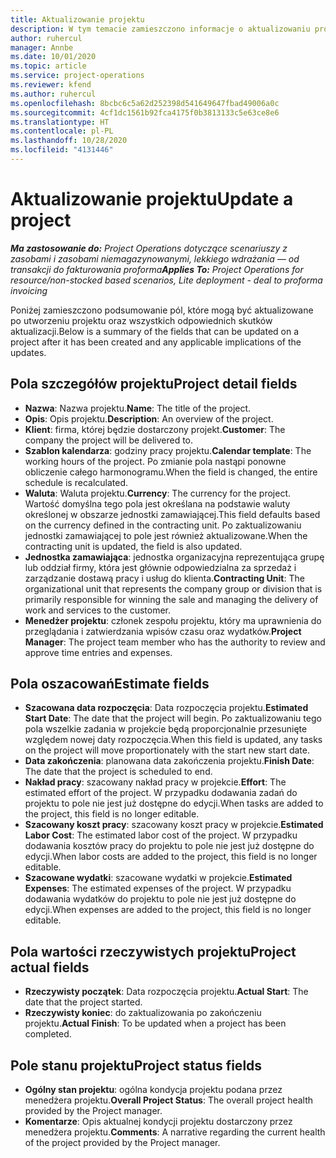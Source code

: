 ```yaml
---
title: Aktualizowanie projektu
description: W tym temacie zamieszczono informacje o aktualizowaniu projektu w Project Operations.
author: ruhercul
manager: Annbe
ms.date: 10/01/2020
ms.topic: article
ms.service: project-operations
ms.reviewer: kfend
ms.author: ruhercul
ms.openlocfilehash: 8bcbc6c5a62d252398d541649647fbad49006a0c
ms.sourcegitcommit: 4cf1dc1561b92fca4175f0b3813133c5e63ce8e6
ms.translationtype: HT
ms.contentlocale: pl-PL
ms.lasthandoff: 10/28/2020
ms.locfileid: "4131446"
---
```

# <a name="update-a-project"></a><span data-ttu-id="b7be1-103">Aktualizowanie projektu</span><span class="sxs-lookup"><span data-stu-id="b7be1-103">Update a project</span></span>

<span data-ttu-id="b7be1-104">_**Ma zastosowanie do:** Project Operations dotyczące scenariuszy z zasobami i zasobami niemagazynowanymi, lekkiego wdrażania — od transakcji do fakturowania proforma_</span><span class="sxs-lookup"><span data-stu-id="b7be1-104">_**Applies To:** Project Operations for resource/non-stocked based scenarios, Lite deployment - deal to proforma invoicing_</span></span>

<span data-ttu-id="b7be1-105">Poniżej zamieszczono podsumowanie pól, które mogą być aktualizowane po utworzeniu projektu oraz wszystkich odpowiednich skutków aktualizacji.</span><span class="sxs-lookup"><span data-stu-id="b7be1-105">Below is a summary of the fields that can be updated on a project after it has been created and any applicable implications of the updates.</span></span>

## <a name="project-detail-fields"></a><span data-ttu-id="b7be1-106">Pola szczegółów projektu</span><span class="sxs-lookup"><span data-stu-id="b7be1-106">Project detail fields</span></span>

- <span data-ttu-id="b7be1-107">**Nazwa**: Nazwa projektu.</span><span class="sxs-lookup"><span data-stu-id="b7be1-107">**Name**: The title of the project.</span></span>
- <span data-ttu-id="b7be1-108">**Opis**: Opis projektu.</span><span class="sxs-lookup"><span data-stu-id="b7be1-108">**Description**: An overview of the project.</span></span>
- <span data-ttu-id="b7be1-109">**Klient**: firma, której będzie dostarczony projekt.</span><span class="sxs-lookup"><span data-stu-id="b7be1-109">**Customer**: The company the project will be delivered to.</span></span>
- <span data-ttu-id="b7be1-110">**Szablon kalendarza**: godziny pracy projektu.</span><span class="sxs-lookup"><span data-stu-id="b7be1-110">**Calendar template**: The working hours of the project.</span></span> <span data-ttu-id="b7be1-111">Po zmianie pola nastąpi ponowne obliczenie całego harmonogramu.</span><span class="sxs-lookup"><span data-stu-id="b7be1-111">When the field is changed, the entire schedule is recalculated.</span></span>
- <span data-ttu-id="b7be1-112">**Waluta**: Waluta projektu.</span><span class="sxs-lookup"><span data-stu-id="b7be1-112">**Currency**: The currency for the project.</span></span> <span data-ttu-id="b7be1-113">Wartość domyślna tego pola jest określana na podstawie waluty określonej w obszarze jednostki zamawiającej.</span><span class="sxs-lookup"><span data-stu-id="b7be1-113">This field defaults based on the currency defined in the contracting unit.</span></span> <span data-ttu-id="b7be1-114">Po zaktualizowaniu jednostki zamawiającej to pole jest również aktualizowane.</span><span class="sxs-lookup"><span data-stu-id="b7be1-114">When the contracting unit is updated, the field is also updated.</span></span>
- <span data-ttu-id="b7be1-115">**Jednostka zamawiająca**: jednostka organizacyjna reprezentująca grupę lub oddział firmy, która jest głównie odpowiedzialna za sprzedaż i zarządzanie dostawą pracy i usług do klienta.</span><span class="sxs-lookup"><span data-stu-id="b7be1-115">**Contracting Unit**: The organizational unit that represents the company group or division that is primarily responsible for winning the sale and managing the delivery of work and services to the customer.</span></span> 
- <span data-ttu-id="b7be1-116">**Menedżer projektu**: członek zespołu projektu, który ma uprawnienia do przeglądania i zatwierdzania wpisów czasu oraz wydatków.</span><span class="sxs-lookup"><span data-stu-id="b7be1-116">**Project Manager**: The project team member who has the authority to review and approve time entries and expenses.</span></span>

## <a name="estimate-fields"></a><span data-ttu-id="b7be1-117">Pola oszacowań</span><span class="sxs-lookup"><span data-stu-id="b7be1-117">Estimate fields</span></span>

- <span data-ttu-id="b7be1-118">**Szacowana data rozpoczęcia**: Data rozpoczęcia projektu.</span><span class="sxs-lookup"><span data-stu-id="b7be1-118">**Estimated Start Date**: The date that the project will begin.</span></span> <span data-ttu-id="b7be1-119">Po zaktualizowaniu tego pola wszelkie zadania w projekcie będą proporcjonalnie przesunięte względem nowej daty rozpoczęcia.</span><span class="sxs-lookup"><span data-stu-id="b7be1-119">When this field is updated, any tasks on the project will move proportionately with the start new start date.</span></span>
- <span data-ttu-id="b7be1-120">**Data zakończenia**: planowana data zakończenia projektu.</span><span class="sxs-lookup"><span data-stu-id="b7be1-120">**Finish Date**: The date that the project is scheduled to end.</span></span>
- <span data-ttu-id="b7be1-121">**Nakład pracy**: szacowany nakład pracy w projekcie.</span><span class="sxs-lookup"><span data-stu-id="b7be1-121">**Effort**: The estimated effort of the project.</span></span> <span data-ttu-id="b7be1-122">W przypadku dodawania zadań do projektu to pole nie jest już dostępne do edycji.</span><span class="sxs-lookup"><span data-stu-id="b7be1-122">When tasks are added to the project, this field is no longer editable.</span></span>
- <span data-ttu-id="b7be1-123">**Szacowany koszt pracy**: szacowany koszt pracy w projekcie.</span><span class="sxs-lookup"><span data-stu-id="b7be1-123">**Estimated Labor Cost**: The estimated labor cost of the project.</span></span> <span data-ttu-id="b7be1-124">W przypadku dodawania kosztów pracy do projektu to pole nie jest już dostępne do edycji.</span><span class="sxs-lookup"><span data-stu-id="b7be1-124">When labor costs are added to the project, this field is no longer editable.</span></span>
- <span data-ttu-id="b7be1-125">**Szacowane wydatki**: szacowane wydatki w projekcie.</span><span class="sxs-lookup"><span data-stu-id="b7be1-125">**Estimated Expenses**: The estimated expenses of the project.</span></span> <span data-ttu-id="b7be1-126">W przypadku dodawania wydatków do projektu to pole nie jest już dostępne do edycji.</span><span class="sxs-lookup"><span data-stu-id="b7be1-126">When expenses are added to the project, this field is no longer editable.</span></span>

## <a name="project-actual-fields"></a><span data-ttu-id="b7be1-127">Pola wartości rzeczywistych projektu</span><span class="sxs-lookup"><span data-stu-id="b7be1-127">Project actual fields</span></span>
- <span data-ttu-id="b7be1-128">**Rzeczywisty początek**: Data rozpoczęcia projektu.</span><span class="sxs-lookup"><span data-stu-id="b7be1-128">**Actual Start**: The date that the project started.</span></span>
- <span data-ttu-id="b7be1-129">**Rzeczywisty koniec**: do zaktualizowania po zakończeniu projektu.</span><span class="sxs-lookup"><span data-stu-id="b7be1-129">**Actual Finish**: To be updated when a project has been completed.</span></span>

## <a name="project-status-fields"></a><span data-ttu-id="b7be1-130">Pole stanu projektu</span><span class="sxs-lookup"><span data-stu-id="b7be1-130">Project status fields</span></span>

- <span data-ttu-id="b7be1-131">**Ogólny stan projektu**: ogólna kondycja projektu podana przez menedżera projektu.</span><span class="sxs-lookup"><span data-stu-id="b7be1-131">**Overall Project Status**: The overall project health provided by the Project manager.</span></span>
- <span data-ttu-id="b7be1-132">**Komentarze**: Opis aktualnej kondycji projektu dostarczony przez menedżera projektu.</span><span class="sxs-lookup"><span data-stu-id="b7be1-132">**Comments**: A narrative regarding the current health of the project provided by the Project manager.</span></span>

